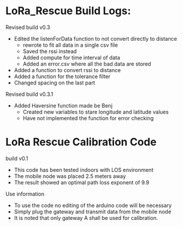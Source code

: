 # LoRa_Rescue Build Logs:

Revised build v0.3
- Edited the listenForData function to not convert directly to distance
  - rewrote to fit all data in a single csv file
  - Saved the rssi instead
  - Added compute for time interval of data
  - Added an error.csv where all the bad data are stored
- Added a function to convert rssi to distance
- Added a function for the tolerance filter
- Changed spacing on the last part

Revised build v0.3.1
- Added Haversine function made be Benj
  - Created new variables to stare longitude and latitude values
  - Have not implemented the function for error checking

# LoRa Rescue Calibration Code
build v0.1
- This code has been tested indoors with LOS environment
- The mobile node was placed 2.5 meters away
- The result showed an optimal path loss exponent of 9.9

Use information
- To use the code no editing of the arduino code will be necessary
- Simply plug the gateway and transmit data from the mobile node
- It is noted that only gateway A shall be used for calibration.
